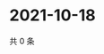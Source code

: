 # 2021-10-18

共 0 条

<!-- BEGIN WEIBO -->
<!-- 最后更新时间 Mon Oct 18 2021 07:14:28 GMT+0800 (China Standard Time) -->

<!-- END WEIBO -->
